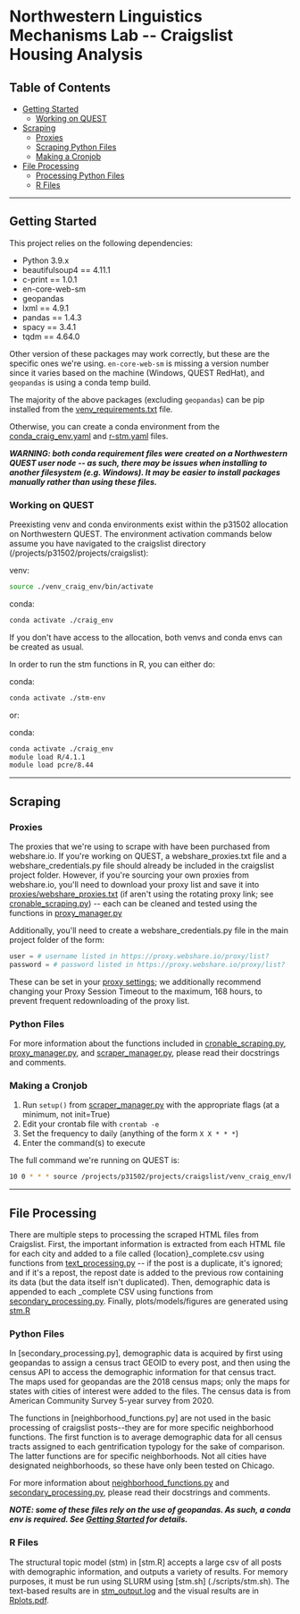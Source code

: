 # Northwestern Linguistics Mechanisms Lab -- Craigslist Housing Analysis

## Table of Contents
* [Getting Started](#getting-started) 
    * [Working on QUEST](#working-on-quest)
* [Scraping](#scraping)
    * [Proxies](#proxies)
    * [Scraping Python Files](#python-files)
    * [Making a Cronjob](#making-a-cronjob)
* [File Processing](#file-processing)
    * [Processing Python Files](#python-files-1)
    * [R Files](#r-files)

---

## Getting Started
This project relies on the following dependencies:
* Python 3.9.x
* beautifulsoup4 == 4.11.1
* c-print == 1.0.1
* en-core-web-sm
* geopandas
* lxml == 4.9.1
* pandas == 1.4.3
* spacy == 3.4.1
* tqdm == 4.64.0

Other version of these packages may work correctly, but these are the specific ones we're using. `en-core-web-sm` is missing a version number since it varies based on the machine (Windows, QUEST RedHat), and `geopandas` is using a conda temp build.

The majority of the above packages (excluding `geopandas`) can be pip installed from the [venv_requirements.txt](./requirements_and_env_files/venv_requirements.txt) file.

Otherwise, you can create a conda environment from the [conda_craig_env.yaml](./requirements_and_env_files/conda_craig_env.yaml) and [r-stm.yaml](./requirements_and_env_files/r-stm.yaml) files.

***WARNING: both conda requirement files were created on a Northwestern QUEST user node -- as such, there may be issues when installing to another filesystem (e.g. Windows). It may be easier to install packages manually rather than using these files.***

### Working on QUEST
Preexisting venv and conda environments exist within the p31502 allocation on Northwestern QUEST. The environment activation commands below assume you have navigated to the craigslist directory (/projects/p31502/projects/craigslist): 

venv:
```bash
source ./venv_craig_env/bin/activate
```

conda:
```bash
conda activate ./craig_env
```

If you don't have access to the allocation, both venvs and conda envs can be created as usual.

In order to run the stm functions in R, you can either do:

conda:
```bash
conda activate ./stm-env
```

or:

conda:
```bash
conda activate ./craig_env
module load R/4.1.1
module load pcre/8.44
```

---

## Scraping

### Proxies
The proxies that we're using to scrape with have been purchased from webshare.io. If you're working on QUEST, a webshare_proxies.txt file and a webshare_credentials.py file should already be included in the craigslist project folder. However, if you're sourcing your own proxies from webshare.io, you'll need to download your proxy list and save it into [proxies/webshare_proxies.txt](proxies/webshare_proxies.txt) (if aren't using the rotating proxy link; see [cronable_scraping.py](./cronable_scraping.py)) -- each can be cleaned and tested using the functions in [proxy_manager.py](./proxy_manager.py) 

Additionally, you'll need to create a webshare_credentials.py file in the main project folder of the form:

```python
user = # username listed in https://proxy.webshare.io/proxy/list?
password = # password listed in https://proxy.webshare.io/proxy/list?
```

These can be set in your [proxy settings](https://proxy.webshare.io/proxy/settings?); we additionally recommend changing your Proxy Session Timeout to the maximum, 168 hours, to prevent frequent redownloading of the proxy list.

### Python Files
For more information about the functions included in [cronable_scraping.py](./cronable_scraping.py), [proxy_manager.py](./proxy_manager.py), and [scraper_manager.py](./scraper_manager.py), please read their docstrings and comments.

### Making a Cronjob
1. Run `setup()` from [scraper_manager.py](./scraper_manager.py) with the appropriate flags (at a minimum, not init=True)
2. Edit your crontab file with `crontab -e`
3. Set the frequency to daily (anything of the form `X X * * *`)
4. Enter the command(s) to execute

The full command we're running on QUEST is:
```bash
10 0 * * * source /projects/p31502/projects/craigslist/venv_craig_env/bin/activate; python /projects/p31502/projects/craigslist/scripts/cron_scrape.py 1> /projects/p31502/projects/craigslist/scripts/outfiles/cron_scrape.out 2> /projects/p31502/projects/craigslist/scripts/outfiles/cron_scrape.err; deactivate
```

---

## File Processing
There are multiple steps to processing the scraped HTML files from Craigslist. First, the important information is extracted from each HTML file for each city and added to a file called {location}_complete.csv using functions from [text_processing.py](./text_processing.py) -- if the post is a duplicate, it's ignored; and if it's a repost, the repost date is added to the previous row containing its data (but the data itself isn't duplicated). Then, demographic data is appended to each _complete CSV using functions from [secondary_processing.py](./secondary_processing.py). Finally, plots/models/figures are generated using [stm.R](./stm.R)

### Python Files
In [secondary_processing.py], demographic data is acquired by first using geopandas to assign a census tract GEOID to every post, and then using the census API to access the demographic information for that census tract. The maps used for geopandas are the 2018 census maps; only the maps for states with cities of interest were added to the files. The census data is from American Community Survey 5-year survey from 2020.

The functions in [neighborhood_functions.py] are not used in the basic processing of craigslist posts--they are for more specific neighborhood functions. The first function is to average demographic data for all census tracts assigned to each gentrification typology for the sake of comparison. The latter functions are for specific neighborhoods. Not all cities have designated neighborhoods, so these have only been tested on Chicago. 

For more information about [neighborhood_functions.py](./neighborhood_functions.py) and [secondary_processing.py](./secondary_processing.py), please read their docstrings and comments.

***NOTE: some of these files rely on the use of geopandas. As such, a conda env is required. See [Getting Started](#getting-started) for details.***

### R Files
The structural topic model (stm) in [stm.R] accepts a large csv of all posts with demographic information, and outputs a variety of results. For memory purposes, it must be run using SLURM using [stm.sh] (./scripts/stm.sh). The text-based results are in [stm_output.log](./scripts/outfiles/stm_output.log) and the visual results are in [Rplots.pdf](./Rplots.pdf).